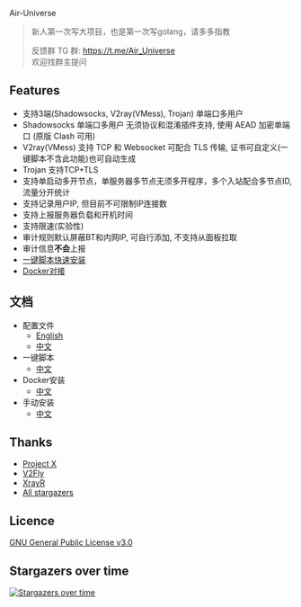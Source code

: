  Air-Universe

>新人第一次写大项目，也是第一次写golang，请多多指教
> 
> 反馈群 TG 群: https://t.me/Air_Universe <br>
> 欢迎找群主提问

## Features
- 支持3端(Shadowsocks, V2ray(VMess), Trojan) 单端口多用户
- Shadowsocks 单端口多用户 无须协议和混淆插件支持, 使用 AEAD 加密单端口 (原版 Clash 可用)
- V2ray(VMess) 支持 TCP 和 Websocket 可配合 TLS 传输, 证书可自定义(一键脚本不含此功能)也可自动生成
- Trojan 支持TCP+TLS 
- 支持单启动多开节点，单服务器多节点无须多开程序，多个入站配合多节点ID, 流量分开统计
- 支持记录用户IP, 但目前不可限制IP连接数
- 支持上报服务器负载和开机时间  
- 支持限速(实验性)
- 审计规则默认屏蔽BT和内网IP, 可自行添加, 不支持从面板拉取
- 审计信息**不会**上报
- [一键脚本快速安装](https://github.com/crossfw/Air-Universe/tree/master/docs/TurnKey_cn.md)
- [Docker对接](https://github.com/crossfw/Air-Universe/tree/master/docs/Docker_cn.md)
## 文档
- 配置文件
  - [English](https://github.com/crossfw/Air-Universe/tree/master/docs/Doc_en.md)
  - [中文](https://github.com/crossfw/Air-Universe/tree/master/docs/Doc_cn.md)
- 一键脚本
  - [中文](https://github.com/crossfw/Air-Universe/tree/master/docs/TurnKey_cn.md)
- Docker安装
  - [中文](https://github.com/crossfw/Air-Universe/tree/master/docs/Docker_cn.md)
- 手动安装
  - [中文](https://github.com/crossfw/Air-Universe/tree/master/docs/Install_cn.md)

## Thanks

* [Project X](https://github.com/XTLS/)
* [V2Fly](https://github.com/v2fly)
* [XrayR](https://github.com/XrayR-project/XrayR)
* [All stargazers](https://github.com/crossfw/Air-Universe/stargazers)

## Licence
 [GNU General Public License v3.0](https://github.com/crossfw/Air-Universe/blob/master/LICENSE)
## Stargazers over time

[![Stargazers over time](https://starchart.cc/crossfw/Air-Universe.svg)](https://starchart.cc/crossfw/Air-Universe)

